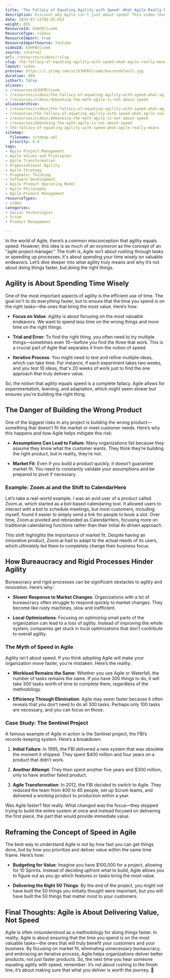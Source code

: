 ```yaml
---
title: 'The Fallacy of Equating Agility with Speed: What Agile Really Means'
description: Discover why Agile isn't just about speed! This video reveals its true focus on value, adaptability, and delivering the right products. Embrace a strategic mindset!
date: 2024-07-11T06:45:01Z
weight: 855
ResourceId: b3HFBlCcomk
ResourceType: videos
ResourceImport: true
ResourceImportSource: Youtube
videoId: b3HFBlCcomk
source: internal
url: /resources/videos/:slug
slug: the-fallacy-of-equating-agility-with-speed-what-agile-really-means
layout: video
preview: https://i.ytimg.com/vi/b3HFBlCcomk/maxresdefault.jpg
duration: 494
isShort: false
aliases:
- /resources/b3HFBlCcomk
- /resources/videos/the-fallacy-of-equating-agility-with-speed-what-agile-really-means
- /resources/videos/debunking-the-myth-agile-is-not-about-speed
aliasesArchive:
- /resources/videos/the-fallacy-of-equating-agility-with-speed-what-agile-really-means
- /resources/the-fallacy-of-equating-agility-with-speed-what-agile-really-means
- /resources/videos/debunking-the-myth-agile-is-not-about-speed
- /resources/debunking-the-myth-agile-is-not-about-speed
- the-fallacy-of-equating-agility-with-speed-what-agile-really-means
sitemap:
  filename: sitemap.xml
  priority: 0.6
tags:
- Agile Project Management
- Agile Values and Principles
- Agile Transformation
- Organisational Agility
- Agile Strategy
- Pragmatic Thinking
- Software Development
- Agile Product Operating Model
- Agile Philosophy
- Agile Product Management
resourceTypes:
- video
categories:
- Social Technologies
- Scrum
- Product Management

---
```

In the world of Agile, there’s a common misconception that agility equals speed. However, this idea is as much of an oxymoron as the concept of an "agile project manager." The truth is, Agile isn’t about rushing through tasks or speeding up processes; it's about spending your time wisely on valuable endeavors. Let’s dive deeper into what agility truly means and why it’s not about doing things faster, but doing the right things.

## **Agility is About Spending Time Wisely**

One of the most important aspects of agility is the efficient use of time. The goal isn't to do everything faster, but to ensure that the time you spend is on the right tasks—the ones that bring the most value. Here’s how:

- **Focus on Value**: Agility is about focusing on the most valuable endeavors. We want to spend less time on the wrong things and more time on the right things.

- **Trial and Error**: To find the right thing, you often need to try multiple things—sometimes even 10—before you find the three that work. This is a crucial part of Agile that separates it from the notion of speed.

- **Iterative Process**: You might need to test and refine multiple ideas, which can take time. For instance, if each experiment takes two weeks, and you test 10 ideas, that's 20 weeks of work just to find the one approach that truly delivers value.

So, the notion that agility equals speed is a complete fallacy. Agile allows for experimentation, learning, and adaptation, which might seem slower but ensures you’re building the right thing.

## **The Danger of Building the Wrong Product**

One of the biggest risks in any project is building the wrong product—something that doesn’t fit the market or meet customer needs. Here’s why this happens and how Agile helps mitigate this risk:

- **Assumptions Can Lead to Failure**: Many organizations fail because they assume they know what the customer wants. They think they’re building the right product, but in reality, they’re not.

- **Market Fit**: Even if you build a product quickly, it doesn’t guarantee market fit. You need to constantly validate your assumptions and be prepared to pivot if necessary.

### **Example: Zoom.ai and the Shift to CalendarHero**

Let’s take a real-world example. I was an avid user of a product called Zoom.ai, which started as a bot-based calendaring tool. It allowed users to interact with a bot to schedule meetings, but most customers, including myself, found it easier to simply send a link for people to book a slot. Over time, Zoom.ai pivoted and rebranded as CalendarHero, focusing more on traditional calendaring functions rather than their initial AI-driven approach.

This shift highlights the importance of market fit. Despite having an innovative product, Zoom.ai had to adapt to the actual needs of its users, which ultimately led them to completely change their business focus.

## **How Bureaucracy and Rigid Processes Hinder Agility**

Bureaucracy and rigid processes can be significant obstacles to agility and innovation. Here’s why:

- **Slower Response to Market Changes**: Organizations with a lot of bureaucracy often struggle to respond quickly to market changes. They become like rusty machines, slow and inefficient.

- **Local Optimizations**: Focusing on optimizing small parts of the organization can lead to a loss of agility. Instead of improving the whole system, companies get stuck in local optimizations that don’t contribute to overall agility.

### **The Myth of Speed in Agile**

Agility isn’t about speed. If you think adopting Agile will make your organization move faster, you’re mistaken. Here’s the reality:

- **Workload Remains the Same**: Whether you use Agile or Waterfall, the number of tasks remains the same. If you have 300 things to do, it will take 300 tasks worth of time to complete them, regardless of the methodology.

- **Efficiency Through Elimination**: Agile may seem faster because it often reveals that you don’t need to do all 300 tasks. Perhaps only 100 tasks are necessary, and you can focus on those.

### **Case Study: The Sentinel Project**

A famous example of Agile in action is the Sentinel project, the FBI’s records-keeping system. Here’s a breakdown:

1. **Initial Failure**: In 1995, the FBI delivered a new system that was obsolete the moment it shipped. They spent $400 million and four years on a product that didn’t work.

3. **Another Attempt**: They then spent another five years and $300 million, only to have another failed product.

5. **Agile Transformation**: In 2012, the FBI decided to switch to Agile. They reduced the team from 400 to 40 people, set up Scrum teams, and delivered a working product to production within a year.

Was Agile faster? Not really. What changed was the focus—they stopped trying to build the entire system at once and instead focused on delivering the first piece, the part that would provide immediate value.

## **Reframing the Concept of Speed in Agile**

The best way to understand Agile is not by how fast you can get things done, but by how you prioritize and deliver value within the same time frame. Here’s how:

- **Budgeting for Value**: Imagine you have $100,000 for a project, allowing for 10 Sprints. Instead of deciding upfront what to build, Agile allows you to figure out as you go which features or tasks bring the most value.

- **Delivering the Right 50 Things**: By the end of the project, you might not have built the 50 things you initially thought were important, but you will have built the 50 things that matter most to your customers.

## **Final Thoughts: Agile is About Delivering Value, Not Speed**

Agile is often misunderstood as a methodology for doing things faster. In reality, Agile is about ensuring that the time you spend is on the most valuable tasks—the ones that will truly benefit your customers and your business. By focusing on market fit, eliminating unnecessary bureaucracy, and embracing an iterative process, Agile helps organizations deliver better products, not just faster products. So, the next time you hear someone equating agility with speed, remember: it’s not about rushing to the finish line; it’s about making sure that what you deliver is worth the journey. 🚀
